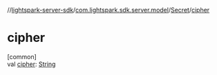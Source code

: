 //[lightspark-server-sdk](../../../index.md)/[com.lightspark.sdk.server.model](../index.md)/[Secret](index.md)/[cipher](cipher.md)

# cipher

[common]\
val [cipher](cipher.md): [String](https://kotlinlang.org/api/latest/jvm/stdlib/kotlin/-string/index.html)
